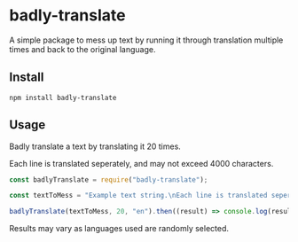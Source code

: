 # badly-translate

A simple package to mess up text by running it through translation multiple times and back to the original language.

## Install 

```
npm install badly-translate
```

## Usage

Badly translate a text by translating it 20 times.

Each line is translated seperately, and may not exceed 4000 characters.

```js
const badlyTranslate = require("badly-translate");

const textToMess = "Example text string.\nEach line is translated seperately.";

badlyTranslate(textToMess, 20, "en").then((result) => console.log(result));
```

Results may vary as languages used are randomly selected.
